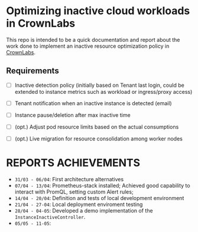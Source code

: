 # Optimizing inactive cloud workloads in CrownLabs
This repo is intended to be a quick documentation and report about the work done to implement an inactive resource optimization policy in [CrownLabs](https://github.com/netgroup-polito/CrownLabs).

## Requirements
- [ ] Inactive detection policy (initially based on Tenant last login, could be extended to instance metrics such as workload or ingress/proxy access)
- [ ] Tenant notification when an inactive instance is detected (email)
- [ ] Instance pause/deletion after max inactive time
- [ ] (opt.) Adjust pod resource limits based on the actual consumptions 
- [ ] (opt.) Live migration for resource consolidation among worker nodes


# REPORTS ACHIEVEMENTS
- `31/03 - 06/04`: First architecture alternatives
- `07/04 - 13/04`: Prometheus-stack installed; Achieved good capability to interact with PromQL, setting custom Alert rules;
- `14/04 - 20/04`: Definition and tests of local development environment
- `21/04 - 27-04`: Local deployment enviroment testing
- `28/04 - 04-05`: Developed a demo implementation of the `InstanceInactiveController`.
- `05/05 - 11-05`: 